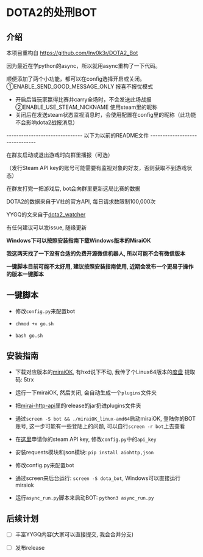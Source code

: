 # DOTA2的处刑BOT

## 介绍
本项目重构自 https://github.com/Inv0k3r/DOTA2_Bot 

因为最近在学python的async，所以就用async重构了一下代码。

顺便添加了两个小功能，都可以在config选择开启或关闭。
①ENABLE_SEND_GOOD_MESSAGE_ONLY 报喜不报忧模式
- 开启后当玩家赢得比赛并carry全场时，不会发送此场战报
②ENABLE_USE_STEAM_NICKNAME 使用steam里的昵称
- 关闭后在发送steam状态监视消息时，会使用配置在config里的昵称（此功能不会影响dota2战报消息）

------------------------------- 以下为以前的README文件 -------------------------------

在群友启动或退出游戏时向群里播报（可选）

（发行Steam API key的账号可能需要有监视对象的好友，否则获取不到游戏状态）

在群友打完一把游戏后, bot会向群里更新这局比赛的数据

DOTA2的数据来自于V社的官方API, 每日请求数限制100,000次

YYGQ的文来自于[dota2_watcher](https://github.com/unilink233/dota2_watcher)

有任何建议可以发issue, 随缘更新

**Windows下可以按照安装指南下载Windows版本的MiraiOK**

**我这两天找了一下没有合适的免费开源微信机器人, 所以可能不会有微信版本**

**一键脚本目前可能不太好用, 建议按照安装指南使用, 近期会发布一个更易于操作的版本一键脚本**

## 一键脚本

- 修改`config.py`来配置bot

- `chmod +x go.sh`

- `bash go.sh`

## 安装指南

- 下载对应版本的[miraiOK](https://github.com/LXY1226/MiraiOK), 有hxd说下不动, 我传了个Linux64版本的[度盘](https://pan.baidu.com/s/1bLYwWWHCcgmnLHoofXTHxQ) 提取码: 5trx 

- 运行一下miraiOK, 然后关闭, 会自动生成一个`plugins`文件夹

- 把[mirai-http-api](https://github.com/project-mirai/mirai-api-http)里的release的jar扔进plugins文件夹

- 通过`screen -S bot && ./miraiOK_linux-amd64`启动miraiOK, 登陆你的BOT账号, 这一步可能有一些登陆上的问题, 可以自行`screen -r bot`上去查看

- 在[这里](http://steamcommunity.com/dev/apikey)申请你的steam API key, 修改`config.py`中的`api_key`

- 安装requests模块和json模块: `pip install aiohttp,json`

- 修改config.py来配置bot

- 通过screen来后台运行: `screen -S dota_bot`, Windows可以直接运行miraiok

- 运行`async_run.py`脚本来启动BOT: `python3 async_run.py`

## 后续计划

- [ ] 丰富YYGQ内容(大家可以直接提交, 我会合并分支)

- [ ] 发布release

